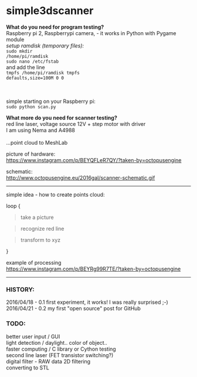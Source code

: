 # simple3dscanner
<b>What do you need for program testing?</b><br /> 
Raspberry pi 2, Raspberrypi camera, - it works in Python with Pygame module<br /> 
<i>setup ramdisk (temporary files):</i><br />
<code>sudo mkdir /home/pi/ramdisk</code><br /> 
<code>sudo nano /etc/fstab</code><br />
and add the line<br />
<code>tmpfs /home/pi/ramdisk tmpfs defaults,size=100M 0 0</code><br /> 
<br />


<br />
simple starting on your Raspberry pi:<br />
<code>sudo python scan.py</code><br />

<b>What more do you need for scanner testing?</b><br /> 
red line laser, voltage source 12V + step motor with driver<br /> 
I am using Nema and A4988<br />  
...point cloud to MeshLab

picture of hardware:<br /> 
https://www.instagram.com/p/BEYQFLeR7QY/?taken-by=octopusengine

schematic:<br /> 
http://www.octopusengine.eu/2016gal/scanner-schematic.gif

<hr /> 
simple idea - how to create points cloud:

loop {

  > take a picture 

  > recognize red line

  > transform to xyz
  
  }

 example of processing<br /> 
  https://www.instagram.com/p/BEYRg99R7TE/?taken-by=octopusengine

<hr />
<h3>HISTORY:</h3> 

 2016/04/18 - 0.1 first experiment, it works! I was really surprised ;-)<br /> 
 2016/04/21 - 0.2 my first "open source" post for GitHub 
 
 
<h3>TODO:</h3>

 better user input / GUI<br /> 
 light detection / daylight.. color of object..<br /> 
 faster computing / C library or Cython testing<br /> 
 second line laser (FET transistor switching?) <br /> 
 digital filter - RAW data 2D filtering<br /> 
 converting to STL<br /> 
 
  

